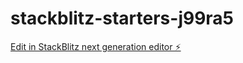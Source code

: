 # stackblitz-starters-j99ra5

[Edit in StackBlitz next generation editor ⚡️](https://stackblitz.com/~/github.com/martinezdave/stackblitz-starters-j99ra5)